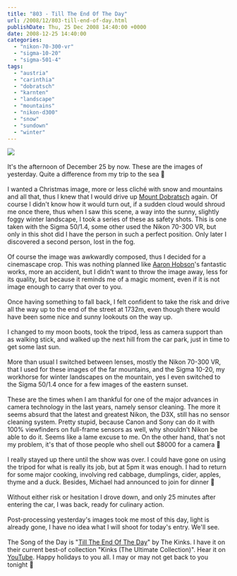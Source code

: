 ```yaml
---
title: "803 - Till The End Of The Day"
url: /2008/12/803-till-end-of-day.html
publishDate: Thu, 25 Dec 2008 14:40:00 +0000
date: 2008-12-25 14:40:00
categories: 
  - "nikon-70-300-vr"
  - "sigma-10-20"
  - "sigma-501-4"
tags: 
  - "austria"
  - "carinthia"
  - "dobratsch"
  - "karnten"
  - "landscape"
  - "mountains"
  - "nikon-d300"
  - "snow"
  - "sundown"
  - "winter"
---
```

<a href="https://d25zfm9zpd7gm5.cloudfront.net/1200x1200/2008/20081224_161424_ps.jpg" target="_blank"><img src="https://d25zfm9zpd7gm5.cloudfront.net/0600x0600/2008/20081224_161424_ps.jpg"/></a><br/><br/>It's the afternoon of December 25 by now. These are the images of yesterday. Quite a difference from my trip to the sea 🙂<br/><br/><a href="https://d25zfm9zpd7gm5.cloudfront.net/1200x1200/2008/20081224_151017_ps.jpg" target="_blank"><img alt="" border="0" src="https://d25zfm9zpd7gm5.cloudfront.net/0150x0150/2008/20081224_151017_ps.jpg" style="margin: 0pt 10px 0pt 0px; float: left;"/></a> I wanted a Christmas image, more or less cliché with snow and mountains and all that, thus I knew that I would drive up <a href="/search/label/Dobratsch" target="_blank">Mount Dobratsch</a> again. Of course I didn't know how it would turn out, if a sudden cloud would shroud me once there, thus when I saw this scene, a way into the sunny, slightly foggy winter landscape, I took a series of these as safety shots. This is one taken with the Sigma 50/1.4, some other used the Nikon 70-300 VR, but only in this shot did I have the person in such a perfect position. Only later I discovered a second person, lost in the fog.<br/><br/>Of course the image was awkwardly composed, thus I decided for a cinemascape crop. This was nothing planned like <a href="http://ishotmyselftheydidtoo.blogspot.com/" target="_blank">Aaron Hobson</a>'s fantastic works, more an accident, but I didn't want to throw the image away, less for its quality, but because it reminds me of a magic moment, even if it is not image enough to carry that over to you.<br/><br/><a href="https://d25zfm9zpd7gm5.cloudfront.net/1200x1200/2008/20081224_155630_ps.jpg" target="_blank"><img alt="" border="0" src="https://d25zfm9zpd7gm5.cloudfront.net/0150x0150/2008/20081224_155630_ps.jpg" style="margin: 10pt 0px 10px 0pt; float: right;"/></a> Once having something to fall back, I felt confident to take the risk and drive all the way up to the end of the street at 1732m, even though there would have been some nice and sunny lookouts on the way up.<br/><br/><span style="margin: 0pt 10px 0pt 0px; float: left;"><a href="https://d25zfm9zpd7gm5.cloudfront.net/1200x1200/2008/20081224_160016_ps.jpg" target="_blank"><img alt="" border="0" src="https://d25zfm9zpd7gm5.cloudfront.net/0150x0150/2008/20081224_160016_ps.jpg"/></a><br/><a href="https://d25zfm9zpd7gm5.cloudfront.net/1200x1200/2008/20081224_162706_ps.jpg" target="_blank"><img alt="" border="0" src="https://d25zfm9zpd7gm5.cloudfront.net/0150x0150/2008/20081224_162706_ps.jpg"/></a></span> I changed to my moon boots, took the tripod, less as camera support than as walking stick, and walked up the next hill from the car park, just in time to get some last sun. <br/><br/>More than usual I switched between lenses, mostly the Nikon 70-300 VR, that I used for these images of the far mountains, and the Sigma 10-20, my workhorse for winter landscapes on the mountain, yes I even switched to the Sigma 50/1.4 once for a few images of the eastern sunset. <br/><br/>These are the times when I am thankful for one of the major advances in camera technology in the last years, namely sensor cleaning. The more it seems absurd that the latest and greatest Nikon, the D3X, still has no sensor cleaning system. Pretty stupid, because Canon and Sony can do it with 100% viewfinders on full-frame sensors as well, why shouldn't Nikon be able to do it. Seems like a lame excuse to me. On the other hand, that's not my problem, it's that of those people who shell out $8000 for a camera 🙂<br/><br/><a href="https://d25zfm9zpd7gm5.cloudfront.net/1200x1200/2008/20081224_165005_ps.jpg" target="_blank"><img alt="" border="0" src="https://d25zfm9zpd7gm5.cloudfront.net/0150x0150/2008/20081224_165005_ps.jpg" style="margin: 10pt 0px 10px 0pt; float: right;"/></a> I really stayed up there until the show was over. I could have gone on using the tripod for what is really its job, but at 5pm it was enough. I had to return for some major cooking, involving red cabbage, dumplings, cider, apples, thyme and a duck. Besides, Michael had announced to join for dinner 🙂<br/><br/>Without either risk or hesitation I drove down, and only 25 minutes after entering the car, I was back, ready for culinary action.<br/><br/> Post-processing yesterday's images took me most of this day, light is already gone, I have no idea what I will shoot for today's entry. We'll see.<br/><br/>The Song of the Day is "<a href="http://www.lyricsfreak.com/k/kinks/till+the+end+of+the+day_20079171.html" target="_blank">Till The End Of The Day</a>" by The Kinks. I have it on their current best-of collection "Kinks (The Ultimate Collection)". Hear it on <a href="http://www.youtube.com/watch?v=BIc-RnqjwWA&feature=related" target="_blank">YouTube</a>. Happy holidays to you all. I may or may not get back to you tonight 🙂

